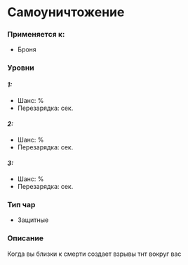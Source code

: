 # Самоуничтожение

### Применяется к:

* Броня

### Уровни&#x20;

#### _1:_&#x20;

* Шанс: %
* Перезарядка:  сек.

#### _2:_

* Шанс: %
* Перезарядка:  сек.&#x20;

#### _3:_&#x20;

* Шанс: %
* Перезарядка:  сек.

### Тип чар

* Защитные

### Описание

Когда вы близки к смерти создает взрывы тнт вокруг вас&#x20;
